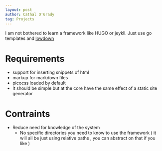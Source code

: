 ```yaml
---
layout: post
author: Cathal O'Grady
tag: Projects
---
```

I am not bothered to learn a framework like HUGO or jeykll. Just use go
templates and [lowdown](https://github.com/kristapsdz/lowdown)

# Requirements
* support for inserting snippets of html
* markup for markdown files
* picocss loaded by default
* It should be simple but at the core have the same effect of a static
  site generator

# Contraints
* Reduce need for knowledge of the system
  - No specific directories you need to know to use the framework
    ( it will all be just using relative paths , you can abstract on that if you like )
